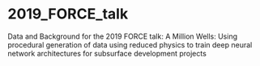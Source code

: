 # 2019_FORCE_talk
Data and Background for the 2019 FORCE talk: A Million Wells: Using procedural generation of data using reduced physics to train deep neural network architectures for subsurface development projects
